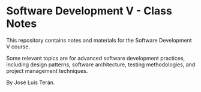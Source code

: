 # Software Development V - Class Notes

This repository contains notes and materials for the Software Development V course.

Some relevant topics are for advanced software development practices, including design patterns, software architecture, testing methodologies, and project management techniques. 

By José Luis Terán.
